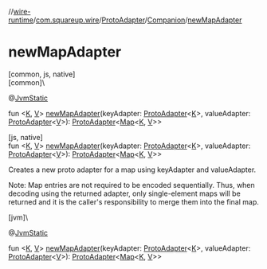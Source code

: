 //[wire-runtime](../../../../index.md)/[com.squareup.wire](../../index.md)/[ProtoAdapter](../index.md)/[Companion](index.md)/[newMapAdapter](new-map-adapter.md)

# newMapAdapter

[common, js, native]\
[common]\

@[JvmStatic](https://kotlinlang.org/api/latest/jvm/stdlib/kotlin.jvm/-jvm-static/index.html)

fun &lt;[K](new-map-adapter.md), [V](new-map-adapter.md)&gt; [newMapAdapter](new-map-adapter.md)(keyAdapter: [ProtoAdapter](../index.md)&lt;[K](new-map-adapter.md)&gt;, valueAdapter: [ProtoAdapter](../index.md)&lt;[V](new-map-adapter.md)&gt;): [ProtoAdapter](../index.md)&lt;[Map](https://kotlinlang.org/api/latest/jvm/stdlib/kotlin.collections/-map/index.html)&lt;[K](new-map-adapter.md), [V](new-map-adapter.md)&gt;&gt;

[js, native]\
fun &lt;[K](new-map-adapter.md), [V](new-map-adapter.md)&gt; [newMapAdapter](new-map-adapter.md)(keyAdapter: [ProtoAdapter](../index.md)&lt;[K](new-map-adapter.md)&gt;, valueAdapter: [ProtoAdapter](../index.md)&lt;[V](new-map-adapter.md)&gt;): [ProtoAdapter](../index.md)&lt;[Map](https://kotlinlang.org/api/latest/jvm/stdlib/kotlin.collections/-map/index.html)&lt;[K](new-map-adapter.md), [V](new-map-adapter.md)&gt;&gt;

Creates a new proto adapter for a map using keyAdapter and valueAdapter.

Note: Map entries are not required to be encoded sequentially. Thus, when decoding using the returned adapter, only single-element maps will be returned and it is the caller's responsibility to merge them into the final map.

[jvm]\

@[JvmStatic](https://kotlinlang.org/api/latest/jvm/stdlib/kotlin.jvm/-jvm-static/index.html)

fun &lt;[K](new-map-adapter.md), [V](new-map-adapter.md)&gt; [newMapAdapter](new-map-adapter.md)(keyAdapter: [ProtoAdapter](../index.md)&lt;[K](new-map-adapter.md)&gt;, valueAdapter: [ProtoAdapter](../index.md)&lt;[V](new-map-adapter.md)&gt;): [ProtoAdapter](../index.md)&lt;[Map](https://kotlinlang.org/api/latest/jvm/stdlib/kotlin.collections/-map/index.html)&lt;[K](new-map-adapter.md), [V](new-map-adapter.md)&gt;&gt;
